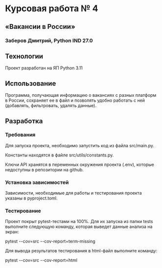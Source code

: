 # Курсовая работа № 4
## «Вакансии в России»
### Заберов Дмитрий, Python IND 27.0

## Технологии
Проект разработан на ЯП Python 3.11

## Использование
Программа, получающая информацию о вакансиях с разных платформ в России, сохраняет ее в файл и позволять удобно работать с ней (добавлять, фильтровать, удалять данные).
## Разработка
### Требования
Для запуска проекта, необходимо запустить код из файла src/main.py.

Константы находятся в файле src/utils/constants.py.

Ключи API хранятся в переменных окружения проекта (.env), которые недоступны в репозитории на github.
### Установка зависимостей
Зависимости, необходимые для работы и тестирования проекта указаны в pyproject.toml.
### Тестирование
Проект покрыт pytest-тестами на 100%.
Для их запуска из папки tests выполните следующую команду, которая выведет данные анализа на экран:

pytest --cov=src  --cov-report=term-missing

Для вывода результатов тестирования в html-файл выполните команду:

pytest --cov=src  --cov-report=html
